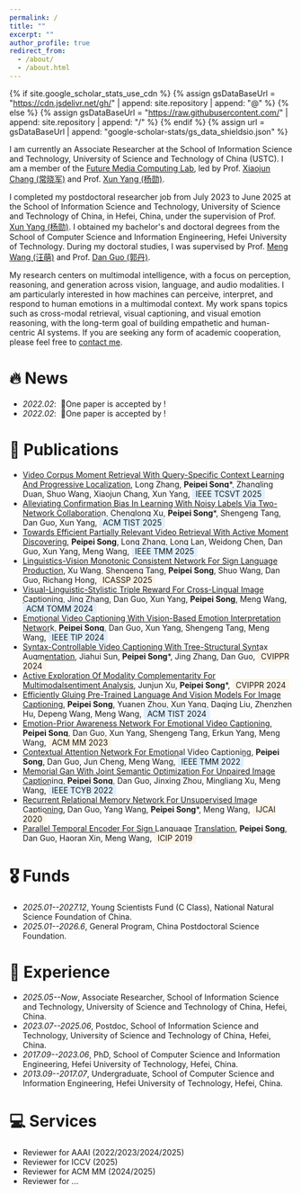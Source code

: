 ```yaml
---
permalink: /
title: ""
excerpt: ""
author_profile: true
redirect_from: 
  - /about/
  - /about.html
---
```


{% if site.google_scholar_stats_use_cdn %}
{% assign gsDataBaseUrl = "https://cdn.jsdelivr.net/gh/" | append: site.repository | append: "@" %}
{% else %}
{% assign gsDataBaseUrl = "https://raw.githubusercontent.com/" | append: site.repository | append: "/" %}
{% endif %}
{% assign url = gsDataBaseUrl | append: "google-scholar-stats/gs_data_shieldsio.json" %}

<span class='anchor' id='about-me'></span>

I am currently an Associate Researcher at the School of Information Science and Technology, University of Science and Technology of China (USTC). I am a member of the [Future Media Computing Lab](https://ftttank.github.io/#about), led by Prof. [Xiaojun Chang (常晓军)](https://www.xiaojun.ai/) and Prof. [Xun Yang (杨勋)](https://faculty.ustc.edu.cn/yangxun/en/index.htm).

I completed my postdoctoral researcher job from July 2023 to June 2025 at the School of Information Science and Technology, University of Science and Technology of China, in Hefei, China, under the supervision of Prof. [Xun Yang (杨勋)](https://faculty.ustc.edu.cn/yangxun/en/index.htm). I obtained my bachelor's and doctoral degrees from the School of Computer Science and Information Engineering, Hefei University of Technology. During my doctoral studies, I was supervised by Prof. [Meng Wang (汪萌)](https://scholar.google.com/citations?user=rHagaaIAAAAJ) and Prof. [Dan Guo (郭丹)](https://scholar.google.com/citations?user=DsEONuMAAAAJ). 

My research centers on multimodal intelligence, with a focus on perception, reasoning, and generation across vision, language, and audio modalities. I am particularly interested in how machines can perceive, interpret, and respond to human emotions in a multimodal context. My work spans topics such as cross-modal retrieval, visual captioning, and visual emotion reasoning, with the long-term goal of building empathetic and human-centric AI systems. If you are seeking any form of academic cooperation, please feel free to [contact me](mailto:beta.songpp@gmail.com).


# 🔥 News
- *2022.02*: &nbsp;🎉One paper is accepted by !
- *2022.02*: &nbsp;🎉One paper is accepted by !

# 📝 Publications 
- [Video Corpus Moment Retrieval With Query-Specific Context Learning And Progressive Localization](https://songpipi.github.io/), Long Zhang, **Peipei Song***, Zhangling Duan, Shuo Wang, Xiaojun Chang, Xun Yang, <span style="background-color: #e0f0ff; padding: 2px 6px; border-radius: 4px;">IEEE TCSVT 2025</span>
- [Alleviating Confirmation Bias In Learning With Noisy Labels Via Two-Network Collaboration](https://songpipi.github.io/), Chenglong Xu, **Peipei Song***, Shengeng Tang, Dan Guo, Xun Yang, <span style="background-color: #e0f0ff; padding: 2px 6px; border-radius: 4px;">ACM TIST 2025</span>
- [Towards Efficient Partially Relevant Video Retrieval With Active Moment Discovering](https://songpipi.github.io/), **Peipei Song**, Long Zhang, Long Lan, Weidong Chen, Dan Guo, Xun Yang, Meng Wang, <span style="background-color: #e0f0ff; padding: 2px 6px; border-radius: 4px;">IEEE TMM 2025</span>
- [Linguistics-Vision Monotonic Consistent Network For Sign Language Production](https://songpipi.github.io/), Xu Wang, Shengeng Tang, **Peipei Song**, Shuo Wang, Dan Guo, Richang Hong, <span style="background-color: #fff4e6; padding: 2px 6px; border-radius: 4px;">ICASSP 2025</span>
- [Visual-Linguistic-Stylistic Triple Reward For Cross-Lingual Image Captioning](https://songpipi.github.io/), Jing Zhang, Dan Guo, Xun Yang, **Peipei Song**, Meng Wang, <span style="background-color: #e0f0ff; padding: 2px 6px; border-radius: 4px;">ACM TOMM 2024</span>
- [Emotional Video Captioning With Vision-Based Emotion Interpretation Network](https://songpipi.github.io/), **Peipei Song**, Dan Guo, Xun Yang, Shengeng Tang, Meng Wang, <span style="background-color: #e0f0ff; padding: 2px 6px; border-radius: 4px;">IEEE TIP 2024</span>
- [Syntax-Controllable Video Captioning With Tree-Structural Syntax Augmentation](https://songpipi.github.io/), Jiahui Sun, **Peipei Song***, Jing Zhang, Dan Guo, <span style="background-color: #fff4e6; padding: 2px 6px; border-radius: 4px;">CVIPPR 2024</span>
- [Active Exploration Of Modality Complementarity For Multimodalsentiment Analysis](https://songpipi.github.io/), Junjun Xu, **Peipei Song***, <span style="background-color: #fff4e6; padding: 2px 6px; border-radius: 4px;">CVIPPR 2024</span>
- [Efficiently Gluing Pre-Trained Language And Vision Models For Image Captioning](https://songpipi.github.io/), **Peipei Song**, Yuanen Zhou, Xun Yang, Daqing Liu, Zhenzhen Hu, Depeng Wang, Meng Wang, <span style="background-color: #e0f0ff; padding: 2px 6px; border-radius: 4px;">ACM TIST 2024</span>
- [Emotion-Prior Awareness Network For Emotional Video Captioning](https://songpipi.github.io/), **Peipei Song**, Dan Guo, Xun Yang, Shengeng Tang, Erkun Yang, Meng Wang, <span style="background-color: #fff4e6; padding: 2px 6px; border-radius: 4px;">ACM MM 2023</span>
- [Contextual Attention Network For Emotional Video Captioning](https://songpipi.github.io/), **Peipei Song**, Dan Guo, Jun Cheng, Meng Wang, <span style="background-color: #e0f0ff; padding: 2px 6px; border-radius: 4px;">IEEE TMM 2022</span>
- [Memorial Gan With Joint Semantic Optimization For Unpaired Image Captioning](https://songpipi.github.io/), **Peipei Song**, Dan Guo, Jinxing Zhou, Mingliang Xu, Meng Wang, <span style="background-color: #e0f0ff; padding: 2px 6px; border-radius: 4px;">IEEE TCYB 2022</span>
- [Recurrent Relational Memory Network For Unsupervised Image Captioning](https://songpipi.github.io/), Dan Guo, Yang Wang, **Peipei Song***, Meng Wang, <span style="background-color: #fff4e6; padding: 2px 6px; border-radius: 4px;">IJCAI 2020</span>
- [Parallel Temporal Encoder For Sign Language Translation](https://songpipi.github.io/), **Peipei Song**, Dan Guo, Haoran Xin, Meng Wang, <span style="background-color: #fff4e6; padding: 2px 6px; border-radius: 4px;">ICIP 2019</span>


# 🎖 Funds
- *2025.01--2027.12*, Young Scientists Fund (C Class), National Natural Science Foundation of China.
- *2025.01--2026.6*, General Program, China Postdoctoral Science Foundation. 

# 📖 Experience
- *2025.05--Now*, Associate Researcher, School of Information Science and Technology, University of Science and Technology of China, Hefei, China.
- *2023.07--2025.06*, Postdoc, School of Information Science and Technology, University of Science and Technology of China, Hefei, China. 
- *2017.09--2023.06*, PhD, School of Computer Science and Information Engineering, Hefei University of Technology, Hefei, China. 
- *2013.09--2017.07*, Undergraduate, School of Computer Science and Information Engineering, Hefei University of Technology, Hefei, China.

# 💻 Services  
- Reviewer for AAAI (2022/2023/2024/2025)
- Reviewer for ICCV (2025)
- Reviewer for ACM MM (2024/2025)
- Reviewer for ...



